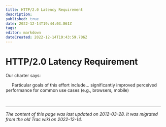 ```yaml
---
title: HTTP/2.0 Latency Requirement
description: 
published: true
date: 2022-12-14T19:44:03.861Z
tags: 
editor: markdown
dateCreated: 2022-12-14T19:43:59.706Z
---
```


# HTTP/2.0 Latency Requirement

Our charter says:

&nbsp;&nbsp;&nbsp;&nbsp; Particular goals of this effort include... significantly improved perceived performance for common use cases (e.g., browsers, mobile)



&nbsp;
&nbsp;
&nbsp;
&nbsp;

---

*The content of this page was last updated on 2012-03-28. It was migrated from the old Trac wiki on 2022-12-14.*